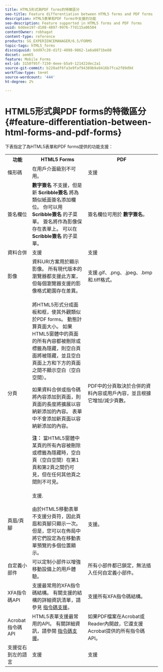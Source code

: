 ```yaml
---
title: HTML5形式與PDF forms的特徵區分
seo-title: Feature differentiation between HTML5 forms and PDF forms
description: HTML5表單和PDF forms中支援的功能
seo-description: Feature supported in HTML5 forms and PDF forms
uuid: 6ddee197-d108-4897-9976-77d115a06504
contentOwner: robhagat
content-type: reference
products: SG_EXPERIENCEMANAGER/6.5/FORMS
topic-tags: hTML5_forms
discoiquuid: bdd97c20-d1f2-4898-9862-1a6a8071be88
docset: aem65
feature: Mobile Forms
exl-id: 3150f95f-7150-4eee-b5a9-121422dec2a1
source-git-commit: b220adf6fa3e9faf94389b9a9416b7fca2f89d9d
workflow-type: tm+mt
source-wordcount: '444'
ht-degree: 2%

---
```


# HTML5形式與PDF forms的特徵區分 {#feature-differentiation-between-html-forms-and-pdf-forms}

下表指定了為HTML5表單和PDF forms提供的功能支援：

<table>
 <tbody>
  <tr>
   <th>功能</th>
   <th>HTML5 Forms</th>
   <th>PDF</th>
  </tr>
  <tr>
   <td>條形碼<br /> </td>
   <td>在用戶介面級別不可用。 </td>
   <td>支援</td>
  </tr>
  <tr>
   <td>簽名欄位<br /> </td>
   <td><strong>數字簽名</strong> 不支援，但是新 <strong>Scribble簽名</strong> 將為類似紙面簽名添加欄位。 你可以用 <strong>Scribble簽名</strong> 的子菜單。 簽名將作為影像保存在表單上。 可以在 <strong>Scribble簽名</strong> 的子菜單。</td>
   <td>簽名欄位可用於 <strong>數字簽名</strong>。</td>
  </tr>
  <tr>
   <td>資料合併</td>
   <td>支援</td>
   <td>支援</td>
  </tr>
  <tr>
   <td>影像</td>
   <td>資料URI方案用於顯示影像。 所有現代版本的瀏覽器都支援此方案，但每個瀏覽器支援的影像格式範圍存在差異。<br /> </td>
   <td>支援.gif、.png、.jpeg、.bmp和.tiff格式。</td>
  </tr>
  <tr>
   <td>分頁<br /> </td>
   <td><p>將HTML5形式分成面板和框，使其外觀類似於PDF forms。 動態計算頁面大小。 如果HTML5窗體中的頁面的所有內容都被刪除或標籤為隱藏，則空白頁面將被隱藏，並且空白頁面上方和下方的頁面之間不顯示空白（空白空間）。</p> <p>如果資料合併或指令碼將內容添加到頁面，則頁面的長度將擴展以容納新添加的內容。 表單中不會添加新頁面以容納新添加的內容。 </p> <p><strong>注：</strong> 當HTML5窗體中某頁的所有內容被刪除或標籤為隱藏時，空白頁（空白空間）在第1頁和第2頁之間仍可見，但在任何其他頁之間則不可見。</p> </td>
   <td>PDF中的分頁取決於合併的資料內容或用戶內容，並且根據它增加/減少頁數。</td>
  </tr>
  <tr>
   <td>頁眉/頁腳 </td>
   <td>支援. <br /> <br /> 由於HTML5移動表單不支援分頁符，因此頁眉和頁腳只顯示一次。 但是，您可以在佈局中將它們設定為在移動表單預覽的多個位置顯示。<br /> </td>
   <td>支援。</td>
  </tr>
  <tr>
   <td>自定義小部件</td>
   <td>可以定制小部件以增強移動設備上的用戶體驗。<br /> </td>
   <td>所有小部件都已鎖定，無法插入任何自定義小部件。<br /> </td>
  </tr>
  <tr>
   <td>XFA指令碼API</td>
   <td>支援最常用的XFA指令碼結構。 有關支援的結構的詳細資訊清單，請參見 <a href="/help/forms/using/scripting-support.md">指令碼支援</a>。</td>
   <td>支援所有XFA指令碼結構。</td>
  </tr>
  <tr>
   <td>Acrobat指令碼API </td>
   <td>HTML5表單支援最常用的API。 有關詳細資訊，請參閱 <a href="/help/forms/using/scripting-support.md">指令碼支援</a>。</td>
   <td>如果PDF檔案在Acrobat或Reader內開啟，它還支援Acrobat提供的所有指令碼API。</td>
  </tr>
  <tr>
   <td>支援從右到左的語言 </td>
   <td>支援</td>
   <td>支援</td>
  </tr>
 </tbody>
</table>

<!--Follow the best practices to enable a form template for HTML5 renditions and ensure that the behavior and appearance of HTML5 forms and XFA-based PDF is consistent. For detailed list of best practices, see [Best practices to design an HTML5 form.](/help/forms/using/best-practices-design-html5-forms.md)-->
